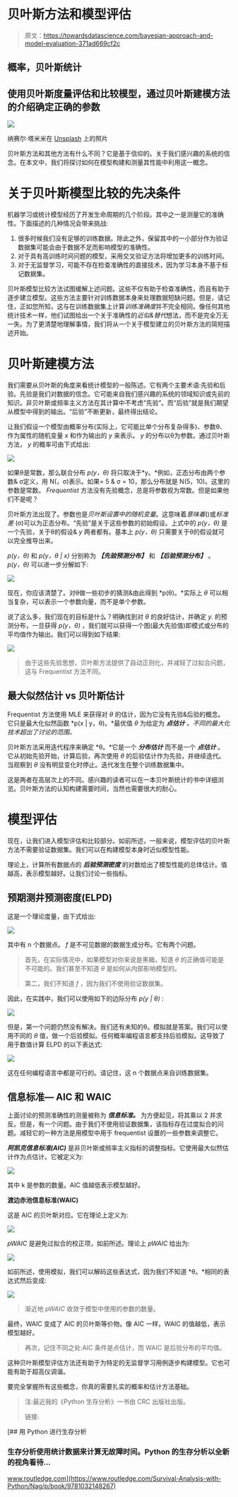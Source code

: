 # 贝叶斯方法和模型评估

> 原文：<https://towardsdatascience.com/bayesian-approach-and-model-evaluation-371ad669cf2c>

## 概率，贝叶斯统计

## 使用贝叶斯度量评估和比较模型，通过贝叶斯建模方法的介绍确定正确的参数

![](img/9b5c4d4fa0f9253e088610653fd6e595.png)

纳赛尔·塔米米在 [Unsplash](https://unsplash.com?utm_source=medium&utm_medium=referral) 上的照片

贝叶斯方法和其他方法有什么不同？它是基于信仰的。关于我们感兴趣的系统的信念。在本文中，我们将探讨如何在模型构建和测量其性能中利用这一概念。

# 关于贝叶斯模型比较的先决条件

机器学习或统计模型经历了开发生命周期的几个阶段。其中之一是测量它的准确性。下面描述的几种情况会带来挑战:

1.  很多时候我们没有足够的训练数据。除此之外，保留其中的一小部分作为验证数据集可能会由于数据不足而影响模型的准确性。
2.  对于具有高训练时间问题的模型，采用交叉验证方法将增加更多的训练时间。
3.  对于无监督学习，可能不存在检查准确性的直接技术，因为学习本身不基于标记数据集。

贝叶斯模型比较方法试图缓解上述问题。这些不仅有助于检查准确性，而且有助于逐步建立模型。这些方法主要针对训练数据本身来处理数据短缺问题。但是，请记住，正如您所知，这与在训练数据集上计算*训练准确度*并不完全相同。像任何其他统计技术一样，他们试图给出一个关于准确性的*近似&替代*想法，而不是完全万无一失。为了更清楚地理解事情，我们将从一个关于模型建立的贝叶斯方法的简短描述开始。

# 贝叶斯建模方法

我们需要从贝叶斯的角度来看统计模型的一般陈述。它有两个主要术语:先验和后验。先验是我们对数据的信念。它可能来自我们感兴趣的系统的领域知识或先前的知识。非贝叶斯或频率主义方法在其计算中不考虑“先验”。而“后验”就是我们期望从模型中得到的输出。“后验”不断更新，最终得出结论。

让我们假设一个模型由概率分布(实际上，它可能比单个分布复杂得多)、参数θ、作为属性的随机变量 *x* 和作为输出的 *y* 来表示。 *y* 的分布以θ为参数。通过贝叶斯方法， *y* 的概率可由下式给出:

![](img/ab07223f021342d4c1b5a52bbc16e40a.png)

如果θ是常数，那么联合分布 *p(y，θ)* 将只取决于*y。*例如，正态分布由两个参数& σ定义，用 N(，σ)表示。如果= 5 & σ = 10，那么分布就是 N(5，10)。这里的参数是常数。 *Frequentist* 方法没有先验概念，总是将参数视为常数。但是如果他们不是呢？

贝叶斯方法出现了。参数也是*贝叶斯设置中的随机变量*。这意味着*意味着*()或*标准差* (σ)可以为正态分布。“先验”是关于这些参数的初始假设。上式中的 *p(y，θ)* 是一个先验，关于θ的假设& *y* 两者都有。基本上 *p(y，θ)* 只需要关于θ的假设就可以完全推导出来。

*p(y，θ)* 和 *p(y，θ | x)* 分别称为 ***【先验预测分布】*** 和 ***【后验预测分布】*** 。 *p(y，θ)* 可以进一步分解如下:

![](img/2d6f5f1bed39a268a97594c4fc32bc97.png)

现在，你应该清楚了。对θ做一些初步的猜测&由此得到 *p(θ)。*实际上 *θ* 可以相当复杂，可以表示一个参数向量，而不是单个参数。

说了这么多，我们现在的目标是什么？明确找到对 *θ* 的良好估计，并确定 *y.* 的预测分布，一旦获得 *p(y，θ)* ，我们就可以获得一个图(最大先验值)即模式或分布的平均值作为输出。我们可以得到如下结果:

![](img/1ad254738ed7d23911e288c29474b8e7.png)

> 由于这些先验思想，贝叶斯方法提供了自动正则化，并减轻了过拟合问题，这与 Frequentist 方法不同。

## **最大似然估计 vs 贝叶斯估计**

Frequentist 方法使用 MLE 来获得对 *θ* 的估计，因为它没有先验&后验的概念。它只是最大化似然函数 *p(x | y，θ)。*最优值 *θ* 为给定为 ***点估计*** *。不同的最大化技术超出了讨论的范围。*

贝叶斯方法采用迭代程序来确定 *θ。*它是一个 ***分布估计*** 而不是一个 ***点估计*** 。它从初始先验开始，计算后验，再次使用 *θ* 的后验估计作为先验，并继续迭代。当观察到 *θ* 没有明显变化时停止。迭代发生在整个训练数据集中。

这是两者在高层次上的不同。感兴趣的读者可以在一本贝叶斯统计的书中详细浏览。贝叶斯方法的认知构建需要时间，当然也需要很大的耐心。

# 模型评估

现在，让我们进入模型评估和比较部分。如前所述，一般来说，模型评估的贝叶斯方法不需要验证数据集。我们可以在构建模型本身时近似模型性能。

理论上，计算所有数据点的 ***后验预测密度*** 的对数给出了模型性能的总体估计。值越高，表示模型越好。让我们讨论一些指标。

## 预期测井预测密度(ELPD)

这是一个理论度量，由下式给出:

![](img/947fb3355d54baf227075564d5595b79.png)

其中有 n 个数据点。 *f* 是不可见数据的数据生成分布。它有两个问题。

> 首先，在实际情况中，如果模型对你来说是黑箱，知道 *θ* 的正确值可能是不可能的。我们甚至不知道 *θ* 是如何从内部影响模型的。
> 
> 第二，我们不知道 *f* ，因为我们不使用验证数据集。

因此，在实践中，我们可以使用如下的边际分布 *p(y | θ)* :

![](img/a6c64ee1ca97c919a5323501958e7be4.png)

但是，第一个问题仍然没有解决。我们还有未知的θ。模拟就是答案。我们可以使用不同的 *θ* 值，做一个后验模拟。任何概率编程语言都支持后验模拟。这导致了用于数值计算 ELPD 的以下表达式:

![](img/4bd053c468333b987f612901bd9ff0e7.png)

这在任何编程语言中都是可行的。请记住，这 n 个数据点来自训练数据集。

## 信息标准— AIC 和 WAIC

上面讨论的预测准确性的测量被称为 ***信息标准。*** 为方便起见，将其乘以 2 并求反。但是，有一个问题。由于我们不使用验证数据集，该指标存在过度拟合的问题。减轻它的一种方法是用模型中用于 frequentist 设置的一些参数来调整它。

***阿凯克信息标准(AIC)*** 是非贝叶斯或频率主义指标的调整指标。它使用最大似然估计作为点估计。它被定义为:

![](img/230685f2d85492787208831652c96ca3.png)

其中 k 是参数的数量。AIC 值越低表示模型越好。

**渡边赤池信息标准(WAIC)**

这是 AIC 的贝叶斯对应。它在理论上定义为:

![](img/7fbd0e7f9e31d76f65a9ad1446da4562.png)

*pWAIC* 是避免过拟合的校正项，如前所述。理论上 *pWAIC* 给出为:

![](img/a3746f0fec328b98b01282b47b142f52.png)

如前所述，使用模拟，我们可以解码这些表达式，因为我们不知道 *θ。*相同的表达式然后变成:

![](img/0114b789bc0809fd5d014348eb59be94.png)

> 渐近地 *pWAIC* 收敛于模型中使用的参数的数量。

最终，WAIC 变成了 AIC 的贝叶斯等价物。像 AIC 一样，WAIC 的值越低，表示模型越好。

> 再次，记住不同之处:AIC 条件是点估计，而 WAIC 是后验分布的平均值。

这种贝叶斯模型评估方法还有助于为特定的无监督学习用例逐步构建模型。它也可能有助于超高仪调谐。

要完全掌握所有这些概念，你真的需要扎实的概率和估计方法基础。

> 注:最近我的《Python 生存分析》一书由 CRC 出版社出版。
> 
> 链接:

[](https://www.routledge.com/Survival-Analysis-with-Python/Nag/p/book/9781032148267) [## 用 Python 进行生存分析

### 生存分析使用统计数据来计算无故障时间。Python 的生存分析以全新的视角看待…

www.routledge.com](https://www.routledge.com/Survival-Analysis-with-Python/Nag/p/book/9781032148267)